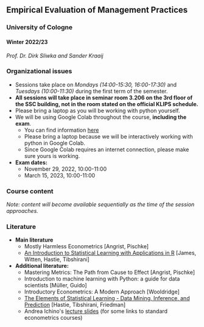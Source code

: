 ## Empirical Evaluation of Management Practices

### University of Cologne

#### Winter 2022/23

_Prof. Dr. Dirk Sliwka and Sander Kraaij_

### Organizational issues

-   Sessions take place on _Mondays (14:00-15:30, 16:00-17:30)_ and _Tuesdays (10:00-11:30)_ during the first term of the semester.
-   **All sessions will take place in seminar room 3.206 on the 3rd floor of the SSC building, not in the room stated on the official KLIPS schedule.**
-   Please bring a laptop as you will be working with python yourself.
-   We will be using Google Colab throughout the course, **including the exam**.
	-   You can find information [here](https://colab.research.google.com/)
	-   Please bring a laptop because we will be interactively working with python in Google Colab.
	-   Since Google Colab requires an internet connection, please make sure yours is working.
-   **Exam dates:**
    -   November 29, 2022, 10:00-11:00
    -	March 15, 2023, 10:00-11:00
   <!-- -   [Mock exam](./notebooks/WS1920_EEMP_exam_PT1.ipynb) -->

### Course content

_Note: content will become available sequentially as the time of the session approaches._

<!-- -   Part 0: [Introduction to Python](./slides/Eval2021_0.PDF) -->
  <!--  - [Notebook](./notebooks/EEMP_python_intro.ipynb)
   <!-- - [Exercises](./notebooks/EEMP_quiz.ipynb)
<!-- -   Part 1: [Survey Data and the Reliability of Scales](./slides/Eval2021_1.pdf)
<!-- -   Part 2: [Regressions](./slides/Eval2021_2.pdf)
<!-- -   Part 3: [Statistical Tests](./slides/Eval2021_3.pdf)
<!-- -   Part 4: [Regression and Causality](./slides/Eval2021_4.pdf)
<!-- -   Part 5: [Panel Data](./slides/Eval2021_5.pdf)
<!-- -   Part 6: [Predictions and Machine Learning](./slides/Eval2021_6.pdf)
    <!-- - [Case study solution](./notebooks/Ex_5.ipynb)
	<!--- [Exercise solutions (regression)](./notebooks/exercises_regression.ipynb)
	- [Exercise solutions (classification)](./notebooks/exercises_classification.ipynb)
	- [Exercise solutions (selection and assessment)](./notebooks/exercises_assessment.ipynb)
	- [Exercise solutions (decision trees and random forests)](./notebooks/exercises_dt_and_rf.ipynb)
	- [Exercise solutions (case study 1)](./notebooks/exercises_case_study_1.ipynb)
	- [Exercise solutions (case study 2)](./notebooks/exercises_case_study_2.ipynb)-->
<!-- -   Part 7: [Using Panel Data](https://github.com/dsliwka/bms/blob/master/slidesPanelData.pdf)-->
<!-- %% -   Part 8: [Statistical Power](https://github.com/dsliwka/bms/blob/master/slidesStatistPower.pdf)-->

<!-- %% **Note:** In case you have troubles loading the respective notebook on Github, try to use the [Jupyter Notebook Viewer](https://nbviewer.jupyter.org/) to display the files.-->


<!-- %% ### Updates-->

<!-- %% - Part 1-4: [updates slides](https://github.com/dsliwka/bms/blob/master/part1to4update.pdf)-->
<!-- %% - [Notebook to start with](https://github.com/dsliwka/bms/blob/master/Start.ipynb)-->
<!-- %% - [Notebook for sales simulation with Fixed effects](https://github.com/dsliwka/bms/blob/master/SalesSimFE.ipynb)-->


### Literature

-   **Main literature**
    -   Mostly Harmless Econometrics [Angrist, Pischke]
    -   [An Introduction to Statistical Learning with Applications in R](https://www-bcf.usc.edu/~gareth/ISL/) [James, Witten, Hastie, Tibshirani]
-   **Additional literature:**
    -   Mastering Metrics: The Path from Cause to Effect [Angrist, Pischke]
    -   Introduction to machine learning with Python: a guide for data scientists [Müller, Guido]
    -   Introductory Econometrics: A Modern Approach [Wooldridge]
    -   [The Elements of Statistical Learning - Data Mining, Inference, and Prediction](https://web.stanford.edu/~hastie/ElemStatLearn/) [Hastie, Tibshirani, Friedman]
    -   Andrea Ichino's [lecture slides](http://www.andreaichino.it/teaching_material.html) (for some links to standard econometrics courses)
